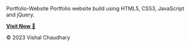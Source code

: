 Portfolio-Website
Portfolio website build using HTML5, CSS3, JavaScript and jQuery.

<a href="https://vishalgethub.github.io/portfolio.github.io/" target="_blank">**Visit Now** 🚀</a>

© 2023 Vishal Chaudhary
